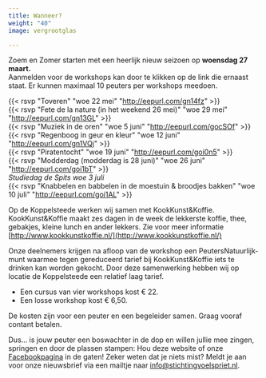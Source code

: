 ```yaml
---
title: Wanneer?
weight: "40"
image: vergrootglas

---
```

Zoem en Zomer starten met een heerlijk nieuw seizoen op **woensdag 27 maart.**  
Aanmelden voor de workshops kan door te klikken op de link die ernaast staat. Er kunnen maximaal 10 peuters per workshops meedoen.

{{< rsvp "Toveren" "woe 22 mei" "http://eepurl.com/gn14fz" >}}  
{{< rsvp "Fete de la nature (in het weekend 26 mei)" "woe 29 mei" "http://eepurl.com/gn13GL" >}}  
{{< rsvp "Muziek in de oren" "woe 5 juni" "http://eepurl.com/gocSOf" >}}  
{{< rsvp "Regenboog in geur en kleur" "woe 12 juni" "http://eepurl.com/gn1VQj" >}}  
{{< rsvp "Piratentocht" "woe 19 juni" "http://eepurl.com/goi0n5" >}}  
{{< rsvp "Modderdag (modderdag is 28 juni)" "woe 26 juni" "http://eepurl.com/goi1bT" >}}  
_Studiedag de Spits woe 3 juli_  
{{< rsvp "Knabbelen en babbelen in de moestuin & broodjes bakken" "woe 10 juli" "http://eepurl.com/goi1AL" >}}

Op de Koppelsteede werken wij samen met KookKunst&Koffie. KookKunst&Koffie maakt zes dagen in de week de lekkerste koffie, thee, gebakjes, kleine lunch en ander lekkers. Zie voor meer informatie​ [http://www.kookkunstkoffie.nl/](http://www.kookkunstkoffie.nl/)

Onze deelnemers krijgen na afloop van de workshop een PeutersNatuurlijk-munt waarmee tegen gereduceerd tarief bij KookKunst&Koffie iets te drinken kan worden gekocht. Door deze samenwerking hebben wij op locatie de Koppelsteede een relatief laag tarief.

* Een cursus van vier workshops kost € 22.
* Een losse workshop kost € 6,50.

De kosten zijn voor een peuter en een begeleider samen. Graag vooraf contant betalen.

Dus… is jouw peuter een boswachter in de dop en willen jullie mee zingen, springen en door de plassen stampen: Hou deze website of onze [Facebookpagina](https://www.facebook.com/stichtingvoelspriet) in de gaten! Zeker weten dat je niets mist? Meldt je aan voor onze nieuwsbrief via een mailtje naar [info@stichtingvoelspriet.nl](mailto:info@stichtingvoelspriet.nl).